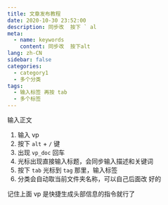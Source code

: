 ```yaml
---
title: 文章发布教程
date: 2020-10-30 23:52:00
description: 同步改  按下 ` al
meta:
  - name: keywords
    content: 同步改  按下alt
lang: zh-CN
sidebar: false
categories:
  - category1
  - 多个分类
tags:
  - 输入标签 再按 tab
  - 多个标签
---
```


<!-- more -->

输入正文

1. 输入 vp
2. 按下 `alt` + `/` 键
3. 出现 `vp_doc` 回车
4. 光标出现直接输入标题，会同步输入描述和关键词
5. 按下 `tab` 光标到 `tag` 那里，输入标签
6. 分类会自动取当前文件夹名称，可以自己后面改
   好的

记住上面 vp 是快捷生成头部信息的指令就行了
